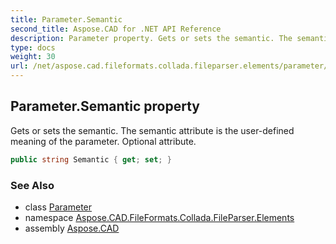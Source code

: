 ```yaml
---
title: Parameter.Semantic
second_title: Aspose.CAD for .NET API Reference
description: Parameter property. Gets or sets the semantic. The semantic attribute is the userdefined meaning of the parameter. Optional attribute
type: docs
weight: 30
url: /net/aspose.cad.fileformats.collada.fileparser.elements/parameter/semantic/
---
```

## Parameter.Semantic property

Gets or sets the semantic. The semantic attribute is the user-defined meaning of the parameter. Optional attribute.

```csharp
public string Semantic { get; set; }
```

### See Also

* class [Parameter](../)
* namespace [Aspose.CAD.FileFormats.Collada.FileParser.Elements](../../parameter/)
* assembly [Aspose.CAD](../../../)


